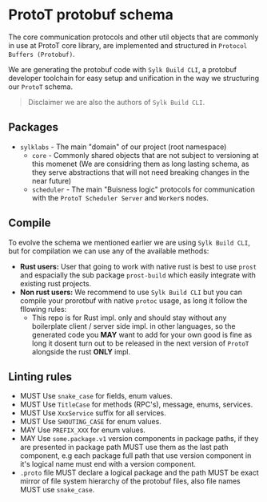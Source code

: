 # ProtoT protobuf schema

The core communication protocols and other util objects that are commonly in use at ProtoT core library, are implemented and structured in `Protocol Buffers (Protobuf)`.

We are generating the protobuf code with `Sylk Build CLI`, a protobuf developer toolchain for easy setup and unification in the way we structuring our `ProtoT` schema.

> Disclaimer we are also the authors of `Sylk Build CLI`.

## Packages

- `sylklabs` - The main "domain" of our project (root namespace)
    - `core` - Commonly shared objects that are not subject to versioning at this momenet (We are considring them as long lasting schema, as they serve abstractions that will not need breaking changes in the near future)
    - `scheduler` - The main "Buisness logic" protocols for communication with the `ProtoT Scheduler Server` and `Worker`s nodes.

## Compile

To evolve the schema we mentioned earlier we are using `Sylk Build CLI`, but for compilation we can use any of the available methods:

- __Rust users:__ User that going to work with native rust is best to use `prost` and espacially the sub package `prost-build` which easily integrate with existing rust projects.
- __Non rust users:__ We recommend to use `Sylk Build CLI` but you can compile your prorotbuf with native `protoc` usage, as long it follow the fllowing rules:
    * This repo is for Rust impl. only and should stay without any boilerplate client / server side impl. in other languages, so the generated code you __MAY__ want to add for your own good is fine as long it dosent turn out to be released in the next version of `ProtoT` alongside the rust __ONLY__ impl.

## Linting rules

- MUST Use `snake_case` for fields, enum values.
- MUST Use `TitleCase` for methods (RPC's), message, enums, services.
- MUST Use `XxxService` suffix for all services.
- MUST Use `SHOUTING_CASE` for enum values.
- MAY Use `PREFIX_XXX` for enum values.
- MAY Use `some.package.v1` version  components in package paths, if they are presented in package path MUST use them as the last path component, e.g each package full path that use version component in it's logical name must end with a version component.
- `.proto` file MUST declare a logical package and the path MUST be exact mirror of file system hierarchy of the protobuf files, also file names MUST use `snake_case`.
